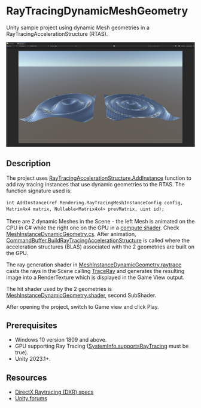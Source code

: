 # RayTracingDynamicMeshGeometry
Unity sample project using dynamic Mesh geometries in a RayTracingAccelerationStructure (RTAS).

<img src="Images/GameView.png" width="1280">

## Description
The project uses [RayTracingAccelerationStructure.AddInstance](https://docs.unity3d.com/2023.1/Documentation/ScriptReference/Rendering.RayTracingAccelerationStructure.AddInstance.html) function to add ray tracing instances that use dynamic geometries to the RTAS. The function signature used is:

`int AddInstance(ref Rendering.RayTracingMeshInstanceConfig config, Matrix4x4 matrix, Nullable<Matrix4x4> prevMatrix, uint id);`
\
\
There are 2 dynamic Meshes in the Scene - the left Mesh is animated on the CPU in C# while the right one on the GPU in a [compute shader](https://github.com/INedelcu/RayTracingDynamicMeshGeometry/blob/main/Assets/Shaders/WaveMeshAnimation.compute). Check [MeshInstanceDynamicGeometry.cs](https://github.com/INedelcu/RayTracingDynamicMeshGeometry/blob/main/Assets/Scripts/MeshInstanceDynamicGeometry.cs). After animation, [CommandBuffer.BuildRayTracingAccelerationStructure](https://docs.unity3d.com/2023.1/Documentation/ScriptReference/Rendering.CommandBuffer.BuildRayTracingAccelerationStructure.html) is called where the acceleration structures (BLAS) associated with the 2 geometries are built on the GPU.

The ray generation shader in [MeshInstanceDynamicGeometry.raytrace](https://github.com/INedelcu/RayTracingDynamicMeshGeometry/blob/main/Assets/Shaders/MeshInstanceDynamicGeometry.raytrace) casts the rays in the Scene calling [TraceRay](https://learn.microsoft.com/en-us/windows/win32/direct3d12/traceray-function) and generates the resulting image into a RenderTexture which is displayed in the Game View output.

The hit shader used by the 2 geometries is [MeshInstanceDynamicGeometry.shader](https://github.com/INedelcu/RayTracingDynamicMeshGeometry/blob/main/Assets/Shaders/MeshInstanceDynamicGeometry.shader), second SubShader.

After opening the project, switch to Game view and click Play.

## Prerequisites

* Windows 10 version 1809 and above.
* GPU supporting Ray Tracing ([SystemInfo.supportsRayTracing](https://docs.unity3d.com/2023.1/Documentation/ScriptReference/SystemInfo-supportsRayTracing.html) must be true).
* Unity 2023.1+.

## Resources
* [DirectX Raytracing (DXR) specs](https://microsoft.github.io/DirectX-Specs/d3d/Raytracing.html)
* [Unity forums](https://forum.unity.com)
